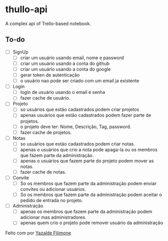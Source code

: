 # thullo-api

A complex api of Trello-based notebook.

## To-do

- [ ] SignUp
  - [ ] criar um usuário usando email, nome e password
  - [ ] criar um usuário usando a conta do github
  - [ ] criar um usuário usando a conta do google
  - [ ] gerar token de autenticação
  - [ ] o usuário nao pode ser criado com um email ja existente
- [ ] Login
  - [ ] login de usuário usando o email e senha
  - [ ] fazer cache de usuário.
- [ ] Projeto
  - [ ] so usuários que estão cadastrados podem criar projetos
  - [ ] apenas usuários que estão cadastrados podem fazer parte de projetos.
  - [ ] o projeto deve ter: Nome, Descrição, Tag, password.
  - [ ] fazer cache de projetos.
- [ ] Notas
  - [ ] so usuários que estão cadastrados podem criar notas.
  - [ ] apenas o usuários que crio a nota pode apaga-la ou os membros que fazem parte da administração.
  - [ ] apenas o usuários que fazem parte do projeto podem mover as notas.
  - [ ] fazer cache de notas.
- [ ] Convite
  - [ ] So os membros que fazem parte da administração podem enviar convites ou adicionar usuários.
  - [ ] So os membros que fazem parte da administração podem aceitar o pedido de entrada no projeto.
- [ ] Administração
  - [ ] apenas os membros que fazem parte da administração podem adicionar mas administradores.
  - [ ] apenas quem crio o projeto pode remover usuário da administração

Feito com por <a href='https://github.com/yazaldefilimonepinto/'>Yazalde Filimone</a>

